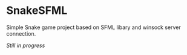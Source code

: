# SnakeSFML
Simple Snake game project based on SFML libary and winsock server connection. 

*Still in progress*
